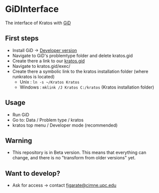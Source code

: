 # GiDInterface
The interface of Kratos with [GiD](http://www.gidhome.com)

## First steps
* Install GiD -> [Developer version](http://www.gidhome.com/download/developer-versions)
* Navigate to GiD's problemtype folder and delete kratos.gid
* Create there a link to our [kratos.gid](./kratos.gid/)
* Navigate to kratos.gid/exec/
* Create there a symbolic link to the kratos installation folder (where runkratos is located)
  * Unix : `ln -s ~/Kratos Kratos`
  * Windows : `mklink /J Kratos C:/kratos` (Kratos installation folder)

## Usage
* Run GiD
* Go to: Data / Problem type / kratos
* kratos top menu / Developer mode (recommended)

## Warning
* This repository is in Beta version. This means that everything can change, and there is no "transform from older versions" yet.

## Want to develop?
* Ask for access -> contact fjgarate@cimne.upc.edu

